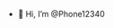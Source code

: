 - 👋 Hi, I’m @Phone12340
<!---
Phone12340/Phone12340 is a ✨ special ✨ repository because its `README.md` (this file) appears on your GitHub profile.
You can click the Preview link to take a look at your changes.
--->
